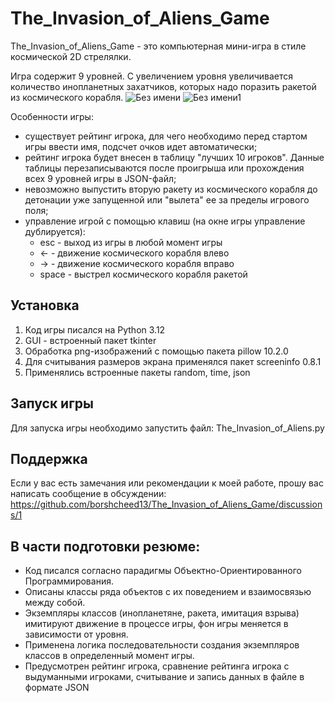 # The_Invasion_of_Aliens_Game

The_Invasion_of_Aliens_Game - это компьютерная мини-игра в стиле космической 2D стрелялки.

Игра содержит 9 уровней. С увеличением уровня увеличивается количество инопланетных захатчиков, которых надо поразить ракетой из космического корабля.
![Без имени](https://github.com/borshcheed13/The_Invasion_of_Aliens_Game/assets/158568211/ee7efbd8-095c-4527-9cce-c986b7c87229)
![Без имени1](https://github.com/borshcheed13/The_Invasion_of_Aliens_Game/assets/158568211/62dc7063-8688-410d-89f2-98eff358cb09)



Особенности игры:

- существует рейтинг игрока, для чего необходимо перед стартом игры ввести имя, подсчет очков идет автоматически;
- рейтинг игрока будет внесен в таблицу "лучших 10 игроков". Данные таблицы перезаписываются после проигрыша или прохождения всех 9 уровней игры в JSON-файл;
- невозможно выпустить вторую ракету из космического корабля до детонации уже запущенной или "вылета" ее за пределы игрового поля;
- управление игрой с помощью клавиш (на окне игры управление дублируется):
  - esc - выход из игры в любой момент игры
  - ← - движение космического корабля влево
  - → - движение космического корабля вправо
  - space - выстрел космического корабля ракетой


## Установка

1. Код игры писался на Python 3.12
2. GUI - встроенный пакет tkinter
3. Обработка png-изображений с помощью пакета pillow 10.2.0
4. Для считывания размеров экрана применялся пакет screeninfo 0.8.1
5. Применялись встроенные пакеты random, time, json

## Запуск игры
Для запуска игры необходимо запустить файл:
The_Invasion_of_Aliens.py

## Поддержка

Если у вас есть замечания или рекомендации к моей работе, прошу вас написать сообщение в обсуждении:
https://github.com/borshcheed13/The_Invasion_of_Aliens_Game/discussions/1

## В части подготовки резюме:

- Код писался согласно парадигмы Объектно-Ориентированного Программирования.
- Описаны классы ряда объектов с их поведением и взаимосвязью между собой.
- Экземпляры классов (инопланетяне, ракета, имитация взрыва) имитируют движение в процессе игры, фон игры меняется в зависимости от уровня.
- Применена логика последовательности создания экземпляров классов в определенный момент игры.
- Предусмотрен рейтинг игрока, сравнение рейтинга игрока с выдуманными игроками, считывание и запись данных в файле в формате JSON


